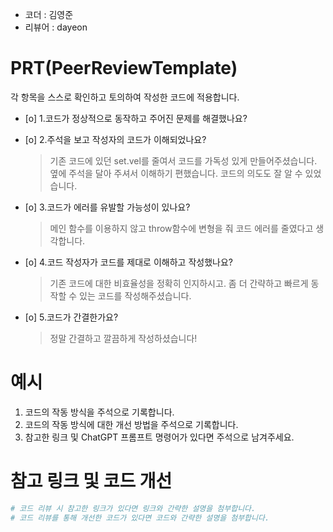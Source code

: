 - 코더 : 김영준
- 리뷰어 : dayeon


# PRT(PeerReviewTemplate)
각 항목을 스스로 확인하고 토의하여 작성한 코드에 적용합니다.
- [o] 1.코드가 정상적으로 동작하고 주어진 문제를 해결했나요?
- [o] 2.주석을 보고 작성자의 코드가 이해되었나요?
  > 기존 코드에 있던 set.vel를 줄여서 코드를 가독성 있게 만들어주셨습니다. 옆에 주석을 달아 주셔서 이해하기 편했습니다. 코드의 의도도 잘 알 수 있었습니다.   

- [o] 3.코드가 에러를 유발할 가능성이 있나요?
  > 메인 함수를 이용하지 않고  throw함수에 변형을 줘 코드 에러를 줄였다고 생각합니다.    

- [o] 4.코드 작성자가 코드를 제대로 이해하고 작성했나요?
  > 기존 코드에 대한 비효율성을 정확히 인지하시고. 좀 더 간략하고 빠르게 동작할 수 있는 코드를 작성해주셨습니다.    

- [o] 5.코드가 간결한가요?
  > 정말 간결하고 깔끔하게 작성하셨습니다!    


# 예시
1. 코드의 작동 방식을 주석으로 기록합니다.
2. 코드의 작동 방식에 대한 개선 방법을 주석으로 기록합니다.
3. 참고한 링크 및 ChatGPT 프롬프트 명령어가 있다면 주석으로 남겨주세요.


# 참고 링크 및 코드 개선
```python
# 코드 리뷰 시 참고한 링크가 있다면 링크와 간략한 설명을 첨부합니다.
# 코드 리뷰를 통해 개선한 코드가 있다면 코드와 간략한 설명을 첨부합니다.
```
